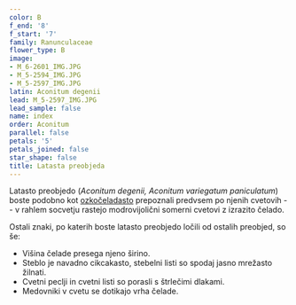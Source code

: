 ```yaml
---
color: B
f_end: '8'
f_start: '7'
family: Ranunculaceae
flower_type: B
image:
- M_6-2601_IMG.JPG
- M_5-2594_IMG.JPG
- M_5-2597_IMG.JPG
latin: Aconitum degenii
lead: M_5-2597_IMG.JPG
lead_sample: false
name: index
order: Aconitum
parallel: false
petals: '5'
petals_joined: false
star_shape: false
title: Latasta preobjeda
---
```

Latasto preobjedo (*Aconitum degenii, Aconitum variegatum paniculatum*) boste podobno kot [ozkočeladasto](../AconitumLycVulparia/si_AconitumLycVulparia(NavadnaPreobjeda).asp) prepoznali predvsem po njenih cvetovih -- v rahlem socvetju rastejo modrovijolični somerni cvetovi z izrazito čelado.

Ostali znaki, po katerih boste latasto preobjedo ločili od ostalih preobjed, so še:

-   Višina čelade presega njeno širino.
-   Steblo je navadno cikcakasto, stebelni listi so spodaj jasno mrežasto žilnati.
-   Cvetni peclji in cvetni listi so porasli s štrlečimi dlakami.
-   Medovniki v cvetu se dotikajo vrha čelade.
